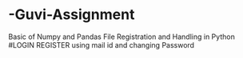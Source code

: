 # -Guvi-Assignment
Basic of Numpy and Pandas 
File Registration and Handling in Python 
 #LOGIN REGISTER using mail id and changing Password
